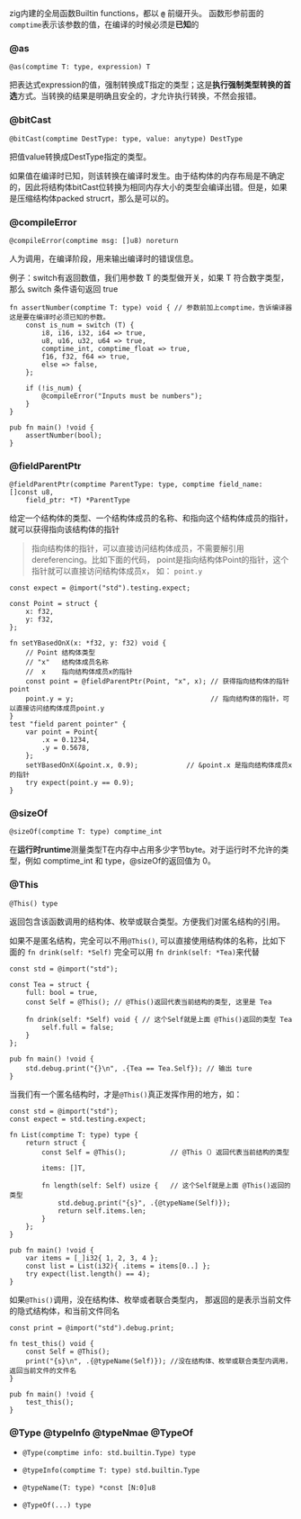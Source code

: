 zig内建的全局函数Builtin functions，都以 **`@`** 前缀开头。  函数形参前面的`comptime`表示该参数的值，在编译的时候必须是**已知**的

### @as
```zig
@as(comptime T: type, expression) T
```
把表达式expression的值，强制转换成T指定的类型；这是**执行强制类型转换的首选**方式。当转换的结果是明确且安全的，才允许执行转换，不然会报错。 


### @bitCast
```zig
@bitCast(comptime DestType: type, value: anytype) DestType
```
把值value转换成DestType指定的类型。

如果值在编译时已知，则该转换在编译时发生。由于结构体的内存布局是不确定的，因此将结构体bitCast位转换为相同内存大小的类型会编译出错。但是，如果是压缩结构体packed strucrt，那么是可以的。

### @compileError
```zig
@compileError(comptime msg: []u8) noreturn
```
人为调用，在编译阶段，用来输出编译时的错误信息。

例子：switch有返回数值，我们用参数 T 的类型做开关，如果 T 符合数字类型，那么 switch 条件语句返回 true
```zig
fn assertNumber(comptime T: type) void { // 参数前加上comptime，告诉编译器这是要在编译时必须已知的参数。
    const is_num = switch (T) {
        i8, i16, i32, i64 => true,
        u8, u16, u32, u64 => true,
        comptime_int, comptime_float => true,
        f16, f32, f64 => true,
        else => false,
    };

    if (!is_num) {
        @compileError("Inputs must be numbers");
    }
}

pub fn main() !void {
    assertNumber(bool);
}
```

### @fieldParentPtr 
```zig
@fieldParentPtr(comptime ParentType: type, comptime field_name: []const u8,
    field_ptr: *T) *ParentType
```
给定一个结构体的类型、一个结构体成员的名称、和指向这个结构体成员的指针， 就可以获得指向该结构体的指针
> 指向结构体的指针，可以直接访问结构体成员，不需要解引用dereferencing。比如下面的代码， point是指向结构体Point的指针，这个指针就可以直接访问结构体成员x， 如： `point.y`
```zig
const expect = @import("std").testing.expect;

const Point = struct {
    x: f32,
    y: f32,
};

fn setYBasedOnX(x: *f32, y: f32) void {
    // Point 结构体类型
    // "x"   结构体成员名称
    //  x    指向结构体成员x的指针
    const point = @fieldParentPtr(Point, "x", x); // 获得指向结构体的指针point
    point.y = y;                                  // 指向结构体的指针，可以直接访问结构体成员point.y
}
test "field parent pointer" {
    var point = Point{
        .x = 0.1234,
        .y = 0.5678,
    };
    setYBasedOnX(&point.x, 0.9);            // &point.x 是指向结构体成员x的指针
    try expect(point.y == 0.9);
}
```


### @sizeOf 
```zig
@sizeOf(comptime T: type) comptime_int
```
在**运行时runtime**测量类型T在内存中占用多少字节byte。对于运行时不允许的类型，例如 comptime_int 和 type，@sizeOf的返回值为 0。


### @This
```zig
@This() type
```
返回包含该函数调用的结构体、枚举或联合类型。方便我们对匿名结构的引用。

如果不是匿名结构，完全可以不用`@This()`, 可以直接使用结构体的名称，比如下面的 `fn drink(self: *Self)` 完全可以用 `fn drink(self: *Tea)`来代替
```zig
const std = @import("std");

const Tea = struct {
    full: bool = true,
    const Self = @This(); // @This()返回代表当前结构的类型, 这里是 Tea

    fn drink(self: *Self) void { // 这个Self就是上面 @This()返回的类型 Tea
        self.full = false;
    }
};

pub fn main() !void {
    std.debug.print("{}\n", .{Tea == Tea.Self}); // 输出 ture
}
```
当我们有一个匿名结构时，才是`@This()`真正发挥作用的地方，如：
```zig
const std = @import("std");
const expect = std.testing.expect;

fn List(comptime T: type) type {
    return struct {
        const Self = @This();           // @This（）返回代表当前结构的类型

        items: []T,

        fn length(self: Self) usize {   // 这个Self就是上面 @This()返回的类型
            std.debug.print("{s}", .{@typeName(Self)});
            return self.items.len;
        }
    };
}

pub fn main() !void {
    var items = [_]i32{ 1, 2, 3, 4 };
    const list = List(i32){ .items = items[0..] };
    try expect(list.length() == 4);
}
```


如果`@This()`调用，没在结构体、枚举或者联合类型内， 那返回的是表示当前文件的隐式结构体，和当前文件同名
```zig
const print = @import("std").debug.print;

fn test_this() void {
    const Self = @This();
    print("{s}\n", .{@typeName(Self)}); //没在结构体、枚举或联合类型内调用，返回当前文件的文件名
}

pub fn main() !void {
    test_this();
}
```

### @Type @typeInfo @typeNmae  @TypeOf

- `@Type(comptime info: std.builtin.Type) type`
- `@typeInfo(comptime T: type) std.builtin.Type`

- `@typeName(T: type) *const [N:0]u8`
- `@TypeOf(...) type`



